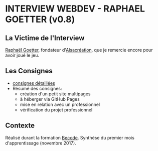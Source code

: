 # INTERVIEW WEBDEV - RAPHAEL GOETTER (v0.8)

## La Victime de l'Interview

[Raphaël Goetter](https://goetter.fr/), fondateur d'[Alsacréation](https://www.alsacreations.com/), que je remercie encore pour avoir joué le jeu.

## Les Consignes

* [consignes détaillées](https://github.com/becodeorg/Swartz-promo-3/tree/master/Projects/interview-webdev)
* Résumé des consignes:
  * création d'un petit site multipages
  * à héberger via GitHub Pages
  * mise en relation avec un professionnel
  * vérification du projet professionnel


## Contexte

Réalisé durant la formation [Becode](http://www.becode.org/). Synthèse du premier mois d'apprentissage (novembre 2017).
